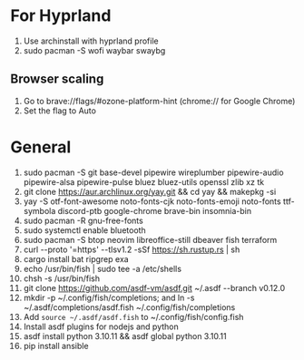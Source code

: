 # For Hyprland
1. Use archinstall with hyprland profile
2. sudo pacman -S wofi waybar swaybg

## Browser scaling
1. Go to brave://flags/#ozone-platform-hint (chrome:// for Google Chrome) 
3. Set the flag to Auto

# General
1. sudo pacman -S git base-devel pipewire wireplumber pipewire-audio pipewire-alsa pipewire-pulse bluez bluez-utils openssl zlib xz tk
2. git clone https://aur.archlinux.org/yay.git && cd yay && makepkg -si
3. yay -S otf-font-awesome noto-fonts-cjk noto-fonts-emoji noto-fonts ttf-symbola discord-ptb google-chrome brave-bin insomnia-bin
4. sudo pacman -R gnu-free-fonts
5. sudo systemctl enable bluetooth
6. sudo pacman -S btop neovim libreoffice-still dbeaver fish terraform
7. curl --proto '=https' --tlsv1.2 -sSf https://sh.rustup.rs | sh
8. cargo install bat ripgrep exa
9. echo /usr/bin/fish | sudo tee -a /etc/shells
10. chsh -s /usr/bin/fish
11. git clone https://github.com/asdf-vm/asdf.git ~/.asdf --branch v0.12.0
12. mkdir -p ~/.config/fish/completions; and ln -s ~/.asdf/completions/asdf.fish ~/.config/fish/completions
13. Add `source ~/.asdf/asdf.fish` to ~/.config/fish/config.fish
14. Install asdf plugins for nodejs and python
15. asdf install python 3.10.11 && asdf global python 3.10.11
18. pip install ansible
